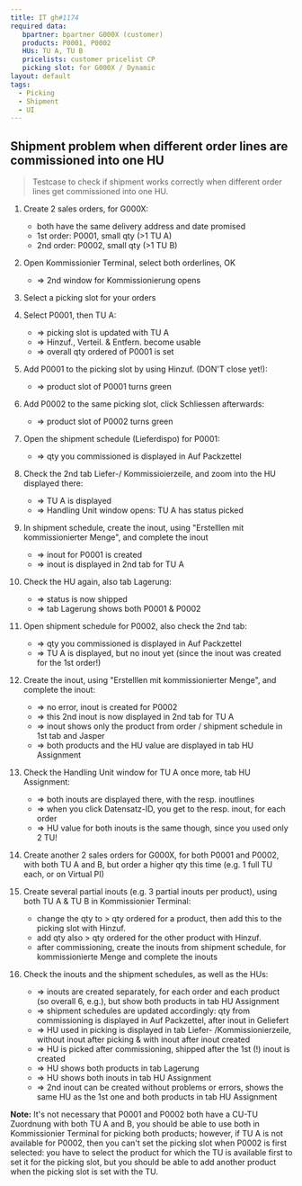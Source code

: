 ```yaml
---
title: IT gh#1174
required data:
   bpartner: bpartner G000X (customer)
   products: P0001, P0002
   HUs: TU A, TU B
   pricelists: customer pricelist CP
   picking slot: for G000X / Dynamic
layout: default
tags:
  - Picking
  - Shipment
  - UI
---
```

## Shipment problem when different order lines are commissioned into one HU

> Testcase to check if shipment works correctly when different order lines get commissioned into one HU.


1. Create 2 sales orders, for G000X:
	* both have the same delivery address and date promised
	* 1st order: P0001, small qty (>1 TU A)
	* 2nd order: P0002, small qty (>1 TU B)
	
1. Open Kommissionier Terminal, select both orderlines, OK
	* => 2nd window for Kommissionierung opens

1. Select a picking slot for your orders

1. Select P0001, then TU A:
	* => picking slot is updated with TU A
	* => Hinzuf., Verteil. & Entfern. become usable
	* => overall qty ordered of P0001 is set 
	
1. Add P0001 to the picking slot by using Hinzuf. (DON'T close yet!):
	* => product slot of P0001 turns green
	
1. Add P0002 to the same picking slot, click Schliessen afterwards:
	* => product slot of P0002 turns green
	
1. Open the shipment schedule (Lieferdispo) for P0001:	
	* => qty you commissioned is displayed in Auf Packzettel
	
1. Check the 2nd tab Liefer-/ Kommissioierzeile, and zoom into the HU displayed there:
	* => TU A is displayed
	* => Handling Unit window opens: TU A has status picked
	
1. In shipment schedule, create the inout, using "Erstelllen mit kommissionierter Menge", and complete the inout
	* => inout for P0001 is created
	* => inout is displayed in 2nd tab for TU A 
	
1. Check the HU again, also tab Lagerung:
	* => status is now shipped
	* => tab Lagerung shows both P0001 & P0002
	
1. Open shipment schedule for P0002, also check the 2nd tab:
	* => qty you commissioned is displayed in Auf Packzettel
	* => TU A is displayed, but no inout yet (since the inout was created for the 1st order!)
	
1. Create the inout, using "Erstelllen mit kommissionierter Menge", and complete the inout:
	* => no error, inout is created for P0002
	* => this 2nd inout is now displayed in 2nd tab for TU A 
	* => inout shows only the product from order / shipment schedule in 1st tab and Jasper
	* => both products and the HU value are displayed in tab HU Assignment
	
1. Check the Handling Unit window for TU A once more, tab HU Assignment:
	* => both inouts are displayed there, with the resp. inoutlines
	* => when you click Datensatz-ID, you get to the resp. inout, for each order
	* => HU value for both inouts is the same though, since you used only 2 TU!
	
1. Create another 2 sales orders for G000X, for both P0001 and P0002, with both TU A and B, but order a higher qty this time (e.g. 1 full TU each, or on Virtual PI)

1. Create several partial inouts (e.g. 3 partial inouts per product), using both TU A & TU B in Kommissionier Terminal:
	* change the qty to > qty ordered for a product, then add this to the picking slot with Hinzuf.
	* add qty also > qty ordered for the other product with Hinzuf.
	* after commissioning, create the inouts from shipment schedule, for kommissionierte Menge and complete the inouts
	
1. Check the inouts and the shipment schedules, as well as the HUs:
	* => inouts are created separately, for each order and each product (so overall 6, e.g.), but show both products in tab HU Assignment
	* => shipment schedules are updated accordingly: qty from commissioning is displayed in Auf Packzettel, after inout in Geliefert
	* => HU used in picking is displayed in tab Liefer- /Kommissionierzeile, without inout after picking & with inout after inout created
	* => HU is picked after commissioning, shipped after the 1st (!) inout is created
	* => HU shows both products in tab Lagerung
	* => HU shows both inouts in tab HU Assignment
	* => 2nd inout can be created without problems or errors, shows the same HU as the 1st one and both products in tab HU Assignment
	
	
**Note:** It's not necessary that P0001 and P0002 both have a CU-TU Zuordnung with both TU A and B, you should be able to use both in Kommissionier Terminal for picking both products; however, if TU A is not available for P0002,
then you can't set the picking slot when P0002 is first selected: you have to select the product for which the TU is available first to set it for the picking slot, but you should be able to add another product when the picking 
slot is set with the TU.